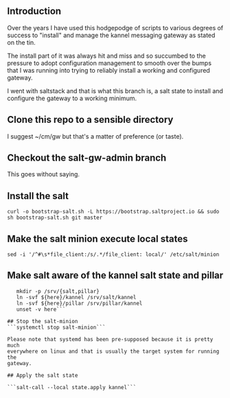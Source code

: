 ## Introduction

Over the years I have used this hodgepodge of scripts to various degrees of
success to "install" and manage the kannel messaging gateway as stated on the
tin.

The install part of it was always hit and miss and so succumbed to the pressure
to adopt configuration management to smooth over the bumps that I was running
into trying to reliably install a working and configured gateway.

I went with saltstack and that is what this branch is, a salt state to install
and configure the gateway to a working minimum.

## Clone this repo to a sensible directory
I suggest ~/cm/gw but that's a matter of preference (or taste).

## Checkout the salt-gw-admin branch
This goes without saying.

## Install the salt
```curl -o bootstrap-salt.sh -L https://bootstrap.saltproject.io && sudo sh bootstrap-salt.sh git master```

## Make the salt minion execute local states
```sed -i '/^#\s*file_client:/s/.*/file_client: local/' /etc/salt/minion```

## Make salt aware of the kannel salt state and pillar
```here=$(pwd)
   mkdir -p /srv/{salt,pillar}
   ln -svf ${here}/kannel /srv/salt/kannel
   ln -svf ${here}/pillar /srv/pillar/kannel
   unset -v here```

## Stop the salt-minion
```systemctl stop salt-minion```

Please note that systemd has been pre-supposed because it is pretty much
everywhere on linux and that is usually the target system for running the
gateway.

## Apply the salt state

```salt-call --local state.apply kannel```
